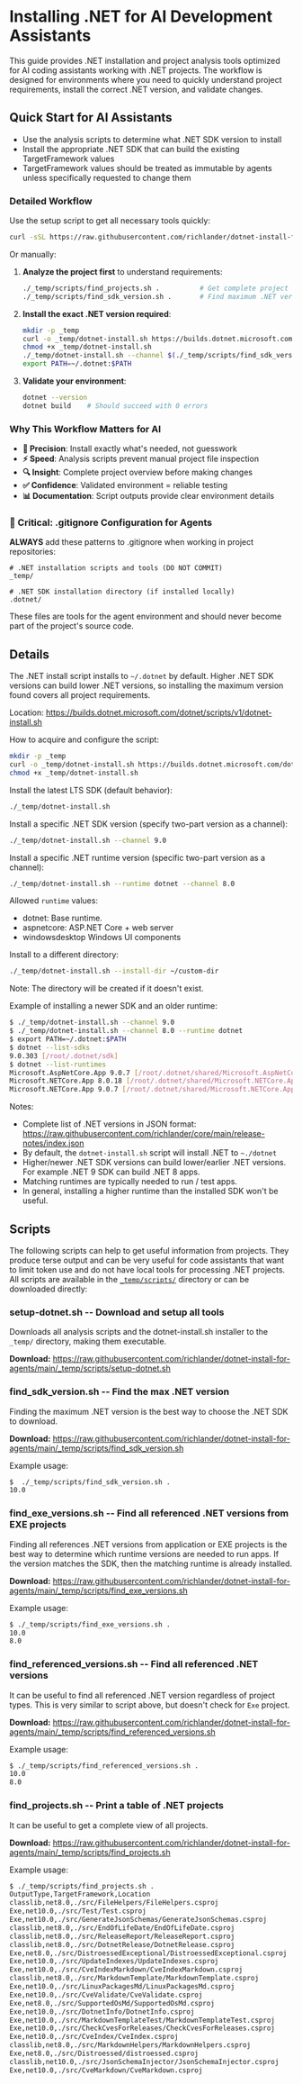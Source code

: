 # Installing .NET for AI Development Assistants

This guide provides .NET installation and project analysis tools optimized for AI coding assistants working with .NET projects. The workflow is designed for environments where you need to quickly understand project requirements, install the correct .NET version, and validate changes.

## Quick Start for AI Assistants

- Use the analysis scripts to determine what .NET SDK version to install
- Install the appropriate .NET SDK that can build the existing TargetFramework values
- TargetFramework values should be treated as immutable by agents unless specifically requested to change them

### Detailed Workflow

Use the setup script to get all necessary tools quickly:

```bash
curl -sSL https://raw.githubusercontent.com/richlander/dotnet-install-for-agents/main/_temp/scripts/setup-dotnet.sh | bash
```

Or manually:

1. **Analyze the project first** to understand requirements:
   ```bash
   ./_temp/scripts/find_projects.sh .          # Get complete project overview
   ./_temp/scripts/find_sdk_version.sh .       # Find maximum .NET version needed
   ```

2. **Install the exact .NET version required**:
   ```bash
   mkdir -p _temp
   curl -o _temp/dotnet-install.sh https://builds.dotnet.microsoft.com/dotnet/scripts/v1/dotnet-install.sh
   chmod +x _temp/dotnet-install.sh
   ./_temp/dotnet-install.sh --channel $(./_temp/scripts/find_sdk_version.sh .)
   export PATH=~/.dotnet:$PATH
   ```

3. **Validate your environment**:
   ```bash
   dotnet --version
   dotnet build    # Should succeed with 0 errors
   ```

### Why This Workflow Matters for AI

- **🎯 Precision**: Install exactly what's needed, not guesswork
- **⚡ Speed**: Analysis scripts prevent manual project file inspection  
- **🔍 Insight**: Complete project overview before making changes
- **✅ Confidence**: Validated environment = reliable testing
- **📊 Documentation**: Script outputs provide clear environment details

### 🚨 Critical: .gitignore Configuration for Agents

**ALWAYS** add these patterns to .gitignore when working in project repositories:

```gitignore
# .NET installation scripts and tools (DO NOT COMMIT)
_temp/

# .NET SDK installation directory (if installed locally)
.dotnet/
```

These files are tools for the agent environment and should never become part of the project's source code.

## Details

The .NET install script installs to `~/.dotnet` by default. Higher .NET SDK versions can build lower .NET versions, so installing the maximum version found covers all project requirements.

Location: https://builds.dotnet.microsoft.com/dotnet/scripts/v1/dotnet-install.sh

How to acquire and configure the script:

```bash
mkdir -p _temp
curl -o _temp/dotnet-install.sh https://builds.dotnet.microsoft.com/dotnet/scripts/v1/dotnet-install.sh
chmod +x _temp/dotnet-install.sh 
```

 Install the latest LTS SDK (default behavior):

```bash
./_temp/dotnet-install.sh
```

Install a specific .NET SDK version (specify two-part version as a channel):

```bash
./_temp/dotnet-install.sh --channel 9.0
```

Install a specific .NET runtime version (specific two-part version as a channel):

```bash
./_temp/dotnet-install.sh --runtime dotnet --channel 8.0
```

Allowed `runtime` values:

- dotnet: Base runtime.
- aspnetcore: ASP.NET Core + web server
- windowsdesktop Windows UI components

Install to a different directory:

```bash
./_temp/dotnet-install.sh --install-dir ~/custom-dir
```

Note: The directory will be created if it doesn't exist.

Example of installing a newer SDK and an older runtime:

```bash
$ ./_temp/dotnet-install.sh --channel 9.0
$ ./_temp/dotnet-install.sh --channel 8.0 --runtime dotnet
$ export PATH=~/.dotnet:$PATH
$ dotnet --list-sdks
9.0.303 [/root/.dotnet/sdk]
$ dotnet --list-runtimes
Microsoft.AspNetCore.App 9.0.7 [/root/.dotnet/shared/Microsoft.AspNetCore.App]
Microsoft.NETCore.App 8.0.18 [/root/.dotnet/shared/Microsoft.NETCore.App]
Microsoft.NETCore.App 9.0.7 [/root/.dotnet/shared/Microsoft.NETCore.App]
```

Notes:

- Complete list of .NET versions in JSON format: https://raw.githubusercontent.com/richlander/core/main/release-notes/index.json
- By default, the `dotnet-install.sh` script will install .NET to `~./dotnet`
- Higher/newer .NET SDK versions can build lower/earlier .NET versions. For example .NET 9 SDK can build .NET 8 apps.
- Matching runtimes are typically needed to run / test apps.
- In general, installing a higher runtime than the installed SDK won't be useful.

## Scripts

The following scripts can help to get useful information from projects. They produce terse output and can be very useful for code assistants that want to limit token use and do not have local tools for processing .NET projects. All scripts are available in the [`_temp/scripts/`](./_temp/scripts/) directory or can be downloaded directly:

### setup-dotnet.sh -- Download and setup all tools

Downloads all analysis scripts and the dotnet-install.sh installer to the `_temp/` directory, making them executable.

**Download:** https://raw.githubusercontent.com/richlander/dotnet-install-for-agents/main/_temp/scripts/setup-dotnet.sh

### find_sdk_version.sh -- Find the max .NET version

Finding the maximum .NET version is the best way to choose the .NET SDK to download.

**Download:** https://raw.githubusercontent.com/richlander/dotnet-install-for-agents/main/_temp/scripts/find_sdk_version.sh

Example usage:

```bash
$  ./_temp/scripts/find_sdk_version.sh .
10.0
```

### find_exe_versions.sh -- Find all referenced .NET versions from EXE projects

Finding all references .NET versions from application or EXE projects is the best way to determine which runtime versions are needed to run apps. If the version matches the SDK, then the matching runtime is already installed.

**Download:** https://raw.githubusercontent.com/richlander/dotnet-install-for-agents/main/_temp/scripts/find_exe_versions.sh

Example usage:

```bash
$ ./_temp/scripts/find_exe_versions.sh .
10.0
8.0
```

### find_referenced_versions.sh -- Find all referenced .NET versions

It can be useful to find all referenced .NET version regardless of project types. This is very similar to script above, but doesn't check for `Exe` project.

**Download:** https://raw.githubusercontent.com/richlander/dotnet-install-for-agents/main/_temp/scripts/find_referenced_versions.sh

Example usage:

```bash
$ ./_temp/scripts/find_referenced_versions.sh .
10.0
8.0
```

### find_projects.sh -- Print a table of .NET projects

It can be useful to get a complete view of all projects.

**Download:** https://raw.githubusercontent.com/richlander/dotnet-install-for-agents/main/_temp/scripts/find_projects.sh

Example usage:

```bash
$ ./_temp/scripts/find_projects.sh .
OutputType,TargetFramework,Location
classlib,net8.0,./src/FileHelpers/FileHelpers.csproj
Exe,net10.0,./src/Test/Test.csproj
Exe,net10.0,./src/GenerateJsonSchemas/GenerateJsonSchemas.csproj
classlib,net8.0,./src/EndOfLifeDate/EndOfLifeDate.csproj
classlib,net8.0,./src/ReleaseReport/ReleaseReport.csproj
classlib,net8.0,./src/DotnetRelease/DotnetRelease.csproj
Exe,net8.0,./src/DistroessedExceptional/DistroessedExceptional.csproj
Exe,net10.0,./src/UpdateIndexes/UpdateIndexes.csproj
Exe,net10.0,./src/CveIndexMarkdown/CveIndexMarkdown.csproj
classlib,net8.0,./src/MarkdownTemplate/MarkdownTemplate.csproj
Exe,net10.0,./src/LinuxPackagesMd/LinuxPackagesMd.csproj
Exe,net10.0,./src/CveValidate/CveValidate.csproj
Exe,net8.0,./src/SupportedOsMd/SupportedOsMd.csproj
Exe,net10.0,./src/DotnetInfo/DotnetInfo.csproj
Exe,net10.0,./src/MarkdownTemplateTest/MarkdownTemplateTest.csproj
Exe,net10.0,./src/CheckCvesForReleases/CheckCvesForReleases.csproj
Exe,net10.0,./src/CveIndex/CveIndex.csproj
classlib,net8.0,./src/MarkdownHelpers/MarkdownHelpers.csproj
Exe,net8.0,./src/Distroessed/distroessed.csproj
classlib,net10.0,./src/JsonSchemaInjector/JsonSchemaInjector.csproj
Exe,net10.0,./src/CveMarkdown/CveMarkdown.csproj
```
